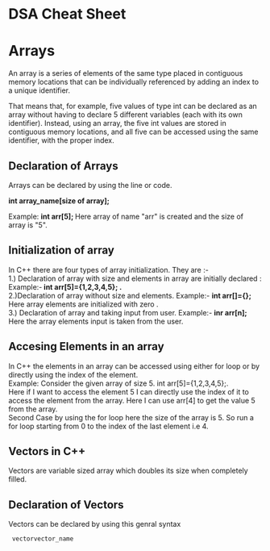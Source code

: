 # DSA Cheat Sheet
<h1>Arrays</h1>
<p>An array is a series of elements of the same type placed in contiguous memory locations that can be individually referenced by adding an index to a unique identifier.

That means that, for example, five values of type int can be declared as an array without having to declare 5 different variables (each with its own identifier). Instead, using an array, the five int values are stored in contiguous memory locations, and all five can be accessed using the same identifier, with the proper index.</p>
<h2> Declaration of Arrays</h2>
<p>Arrays can be declared by using the line or code.</p>
<p><b> int array_name[size of array]; </b></p>
<p> Example: <b>int arr[5]; </b> Here array of name "arr" is created and the size of array is "5". </p>

<h2><b> Initialization of array </b> </h2>
<p>In C++ there are four types of array initialization. They are :-<br> 1.) Declaration of array with size and elements in array are initially declared : Example:-<b> int arr[5]={1,2,3,4,5}; .</b>
<br> 2.)Declaration of array without size and elements. Example:- <b>int arr[]={};</b> Here array elements are initialized with zero .<br>
  3.) Declaration of array and taking input from user. Example:- <b> inr arr[n];</b> Here the array elements input is taken from the user.
 </p>
<h2>Accesing Elements in an array</h2>
<p>In C++ the elements in an array can be accessed using either for loop or by directly using the index of the element. <br>
Example: Consider the given array of size 5. int arr[5]={1,2,3,4,5};.<br>
Here if I want to access the element 5 I can directly use the index of it to access the element from the array. Here I can use arr[4] to get the value 5 from the array.<br>
Second Case by using the for loop here the size of the array is 5. So run a for loop starting from 0 to the index of the last element i.e 4. 
</p>
<h2>Vectors in C++</h2>
<p> Vectors are variable sized array which doubles its size when completely filled.</p>
<h2>Declaration of Vectors</h2>
<p>Vectors can be declared by using this genral syntax </p>
<p><code> vector<data_type>vector_name</code></p>









